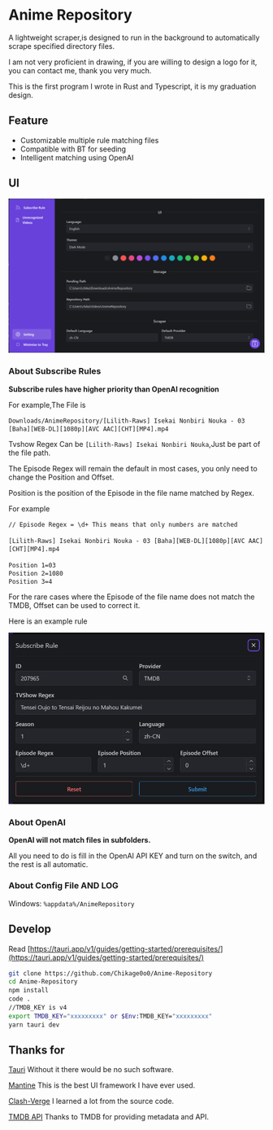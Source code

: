 # Anime Repository

A lightweight scraper,is designed to run in the background to automatically scrape specified directory files.

I am not very proficient in drawing, if you are willing to design a logo for it, you can contact me, thank you very much.

This is the first program I wrote in Rust and Typescript, it is my graduation design.


## Feature

- Customizable multiple rule matching files
- Compatible with BT for seeding
- Intelligent matching using OpenAI

## UI

![UI](https://raw.githubusercontent.com/Chikage0o0/Anime-Repository/master/img/ui.png)


### About Subscribe Rules

**Subscribe rules have higher priority than OpenAI recognition**

For example,The File is 
```
Downloads/AnimeRepository/[Lilith-Raws] Isekai Nonbiri Nouka - 03 [Baha][WEB-DL][1080p][AVC AAC][CHT][MP4].mp4
```

Tvshow Regex Can be `[Lilith-Raws] Isekai Nonbiri Nouka`,Just be part of the file path.
 
The Episode Regex will remain the default in most cases, you only need to change the Position and Offset.

Position is the position of the Episode in the file name matched by Regex.

For example
```
// Episode Regex = \d+ This means that only numbers are matched

[Lilith-Raws] Isekai Nonbiri Nouka - 03 [Baha][WEB-DL][1080p][AVC AAC][CHT][MP4].mp4

Position 1=03
Position 2=1080
Position 3=4
```

For the rare cases where the Episode of the file name does not match the TMDB, Offset can be used to correct it.

Here is an example rule

![Rule](https://raw.githubusercontent.com/Chikage0o0/Anime-Repository/master/img/rule.png)

### About OpenAI

**OpenAI will not match files in subfolders.**

All you need to do is fill in the OpenAI API KEY and turn on the switch, and the rest is all automatic.

### About Config File AND LOG

Windows: `%appdata%/AnimeRepository`



## Develop

Read [https://tauri.app/v1/guides/getting-started/prerequisites/](https://tauri.app/v1/guides/getting-started/prerequisites/)

```bash
git clone https://github.com/Chikage0o0/Anime-Repository
cd Anime-Repository
npm install
code .
//TMDB_KEY is v4
export TMDB_KEY="xxxxxxxxx" or $Env:TMDB_KEY="xxxxxxxxx"
yarn tauri dev 
```


## Thanks for

[Tauri](https://tauri.app/) Without it there would be no such software.

[Mantine](https://mantine.dev/) This is the best UI framework I have ever used.

[Clash-Verge](https://github.com/zzzgydi/clash-verge) I learned a lot from the source code.

[TMDB API](https://developers.themoviedb.org/) Thanks to TMDB for providing metadata and API.